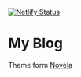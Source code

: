 [![Netlify Status](https://api.netlify.com/api/v1/badges/e97ed974-f8a8-4be7-b001-1a1a8826ef2a/deploy-status)](https://app.netlify.com/sites/drownparty/deploys)

# My Blog

Theme form [Novela](https://github.com/forestryio/hugo-theme-novela)
